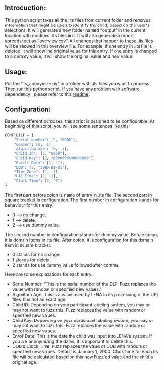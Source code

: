 ## Introduction:
This python script takes all the .its files from current folder and removes information that might be used to identify the child, based on the user's selections. 
It will generate a new folder named "output" in the current location with modified .its files in it. 
It will also generate a report spreadsheet as "overview.csv". All changes that happen to these .its files will be showed in this overview file. For example, if one entry in .its file is deleted, it will show the original value for this entry. If one entry is changed to a dummy value, it will show the original value and new value. 

## Usage:
Put the "its_anonymize.py" in a folder with .its files you want to process. Then run this python script.
If you have any problem with software dependency , please refer to this [readme](https://github.com/babylanguagelab/public-scripts).

## Configuration:
Based on different purposes, this script is designed to be configurable. At beginning of this script, you will see some sentences like this:
```python
CONF_DICT = {
    "Serial Number": [2, "0000"],
    "Gender": [0, -1],
    "Algorithm Age": [0, -1],
    "Child ID": [2, "0000"],
    "Child Key": [2, "0000000000000000"],
    "Enroll Date": [1, -1],
    "DOB": [2, "2000-01-01"],
    "Time Zone": [1, -1],
    "UTC Time": [1, -1],
    "Clock Time": [2, "0"]
}
```
The first part before colon is name of entry in .its file. The second part in square bracket is configuration. The first number in configuration stands for behaviour for this entry.
- 0 --> no change.
- 1 --> delete.
- 2 --> use dummy value.

The second number in configuration stands for dummy value.
Before colon, it is domain items in .its file. After colon, it is configuration for this domain item in square bracket.
* 0 stands for no change.
* 1 stands for delete.
* 2 stands for use dummy value followed after comma.

Here are some explanations for each entry:
- Serial Number: "This is the serial number of the DLP. Fuzz replaces the value with random or specified new values."
- Algorithm Age: This is a value used by LENA in its processing of the UPL files. It is not an exact age.
- Child ID: Depending on your participant labeling system, you may or may not want to fuzz this. Fuzz replaces the value with random or specified new values.
- Child Key: Depending on your participant labeling system, you may or may not want to fuzz this. Fuzz replaces the value with random or specified new values.
- Enroll Date: This is the date the child was input into LENA's system. If you are anonymizing the dates, it is important to delete this.
- DOB & Clock Time: Fuzz replaces the value of DOB with random or specified new values. Default is January 1, 2000. Clock time for each its file will be calculated based on this new Fuzz'ed value and the child's original age.

